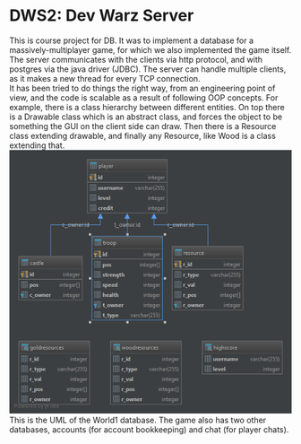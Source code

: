 # DWS2: Dev Warz Server 

This is course project for DB. It was to implement a database for a massively-multiplayer game, 
for which we also implemented the game itself. The server communicates with the clients via http protocol, and with postgres
via the java driver (JDBC). The server can handle multiple clients, as it makes a new thread for every TCP connection. <br />
It has been tried to do things the right way, from an engineering point of view, and the code is scalable as a result of following 
OOP concepts. For example, there is a class hierarchy between different entities. On top there is a Drawable class which is an 
abstract class, and forces the object to be something the GUI on the client side can draw. Then there is a Resource class
extending drawable, and finally any Resource, like Wood is a class extending that. <br />
![alt text](https://github.com/ImanHosseini/DWS2/blob/master/world1%40localhost.png)
This is the UML of the World1 database. The game also has two other databases, accounts (for account bookkeeping) and chat (for player chats).
